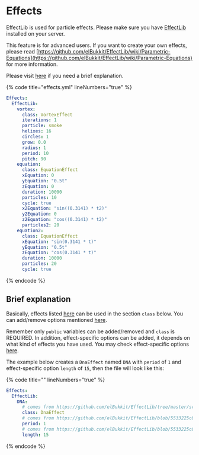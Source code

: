 # Effects

EffectLib is used for particle effects. Please make sure you have [EffectLib](https://dev.bukkit.org/projects/effectlib) installed on your server.

This feature is for advanced users. If you want to create your own effects, please read [https://github.com/elBukkit/EffectLib/wiki/Parametric-Equations](https://github.com/elBukkit/EffectLib/wiki/Parametric-Equations) for more information.

Please visit [here](effects.md#brief-explanation) if you need a brief explanation.

{% code title="effects.yml" lineNumbers="true" %}
```yaml
Effects:
  EffectLib:
    vortex:
      class: VortexEffect
      iterations: 1
      particle: smoke
      helixes: 16
      circles: 1
      grow: 0.0
      radius: 1
      period: 10
      pitch: 90
    equation:
      class: EquationEffect
      xEquation: 0
      yEquation: "0.5t"
      zEquation: 0
      duration: 10000
      particles: 10
      cycle: true
      x2Equation: "sin((0.3141) * t2)"
      y2Equation: 0
      z2Equation: "cos((0.3141) * t2)"
      particles2: 20
    equation2:
      class: EquationEffect
      xEquation: "sin(0.3141 * t)"
      yEquation: "0.5t"
      zEquation: "cos(0.3141 * t)"
      duration: 10000
      particles: 20
      cycle: true
```
{% endcode %}

## Brief explanation

Basically, effects listed [here](https://github.com/elBukkit/EffectLib/tree/master/src/main/java/de/slikey/effectlib/effect) can be used in the section `class` below. You can add/remove options mentioned [here](https://github.com/elBukkit/EffectLib/blob/master/src/main/java/de/slikey/effectlib/Effect.java).&#x20;

Remember only `public` variables can be added/removed and `class` is REQUIRED. In addition, effect-specific options can be added, it depends on what kind of effects you have used. You may check effect-specific options [here](https://github.com/elBukkit/EffectLib/tree/master/src/main/java/de/slikey/effectlib/effect).

The example below creates a `DnaEffect` named `DNA` with `period` of `1` and effect-specific option `length` of `15`, then the file will look like this:

{% code title="" lineNumbers="true" %}
```yaml
Effects:
  EffectLib:
    DNA:
      # comes from https://github.com/elBukkit/EffectLib/tree/master/src/main/java/de/slikey/effectlib/effect
      class: DnaEffect
      # comes from https://github.com/elBukkit/EffectLib/blob/5533225c8f733ac33685c9bc0bb82e1b19a58e62/src/main/java/de/slikey/effectlib/Effect.java#L85
      period: 1
      # comes from https://github.com/elBukkit/EffectLib/blob/5533225c8f733ac33685c9bc0bb82e1b19a58e62/src/main/java/de/slikey/effectlib/effect/DnaEffect.java#L57
      length: 15
```
{% endcode %}
